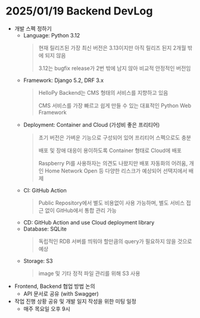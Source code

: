 # 2025/01/19 Backend DevLog

- 개발 스펙 정하기
    - Language: Python 3.12
        > 현재 릴리즈된 가장 최신 버전은 3.13이지만 아직 릴리즈 된지 2개월 밖에 되지 않음
        > 
        > 3.12는 bugfix release가 2번 밖에 남지 않아 비교적 안정적인 버전임 
    - Framework: Django 5.2, DRF 3.x
        > HelloPy Backend는 CMS 형태의 서비스를 지향하고 있음
        >
        > CMS 서비스를 가장 빠르고 쉽게 만들 수 있는 대표적인 Python Web Framework
    - Deployment: Container and Cloud (가성비 좋은 프리티어)
        > 초기 버전은 가벼운 기능으로 구성되어 있어 프리티어 스펙으로도 충분
        >
        > 배포 및 장애 대응이 용이하도록 Container 형태로 Cloud에 배포
        >
        > Raspberry Pi를 사용하자는 의견도 나왔지만
        > 배포 자동화의 어려움, 개인 Home Network Open 등 다양한 리스크가 예상되어
        > 선택지에서 배제
    - CI: GitHub Action
        > Public Repository에서 별도 비용없이 사용 가능하며,
        > 별도 서비스 접근 없이 GitHub에서 통합 관리 가능
    - CD: GitHub Action and use Cloud deployment library
    - Database: SQLite
        > 독립적인 RDB 서버를 띄워야 할만큼의 query가 필요하지 않을 것으로 예상
    - Storage: S3
        > image 및 기타 정적 파일 관리를 위해 S3 사용
- Frontend, Backend 협업 방법 논의
    - API 문서로 공유 (with Swagger)
- 작업 진행 상황 공유 및 개발 일지 작성을 위한 미팅 일정
    - 매주 목요일 오후 9시

